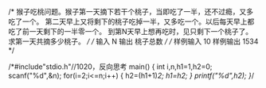 /*
猴子吃桃问题。猴子第一天摘下若干个桃子，当即吃了一半，还不过瘾，又多吃了一个。
 第二天早上又将剩下的桃子吃掉一半，又多吃一个。以后每天早上都吃了前一天剩下的一半零一个。
  到第N天早上想再吃时，见只剩下一个桃子了。求第一天共摘多少桃子。
*/
/*
                  输入
                   N
                  输出
                桃子总数
*/
/*               样例输入
                    10
                样例输出
                  1534
*/

/*#include"stdio.h"//1020，反向思考 
main()
{
	int i,n,h1=1,h2=0;
	scanf("%d",&n);
	for(i=2;i<=n;i++)
	{
		h2=(h1+1)*2;
		h1=h2;
	}
	printf("%d",h2);
 }*/ 
